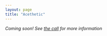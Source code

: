 ```yaml
---
layout: page
title: "Acethetic"
---
```


*Coming soon! See [the call](/submit/anthologies/acethetic) for more information*

